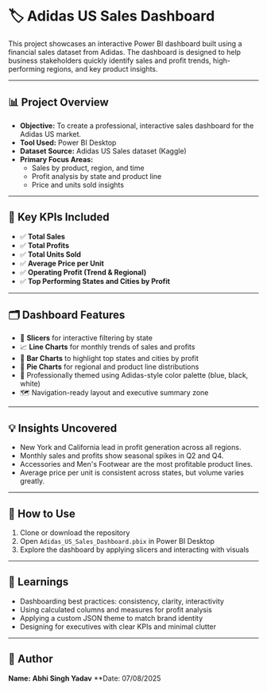 # 🏷️ Adidas US Sales Dashboard

This project showcases an interactive Power BI dashboard built using a financial sales dataset from Adidas. The dashboard is designed to help business stakeholders quickly identify sales and profit trends, high-performing regions, and key product insights.

---
## 📊 Project Overview

- **Objective:** To create a professional, interactive sales dashboard for the Adidas US market.
- **Tool Used:** Power BI Desktop
- **Dataset Source:** Adidas US Sales dataset (Kaggle)
- **Primary Focus Areas:**
  - Sales by product, region, and time
  - Profit analysis by state and product line
  - Price and units sold insights

---

## 🧮 Key KPIs Included

- ✅ **Total Sales**
- ✅ **Total Profits**
- ✅ **Total Units Sold**
- ✅ **Average Price per Unit**
- ✅ **Operating Profit (Trend & Regional)**
- ✅ **Top Performing States and Cities by Profit**

---

## 🗂️ Dashboard Features

- 📌 **Slicers** for interactive filtering by state
- 📈 **Line Charts** for monthly trends of sales and profits
- 📍 **Bar Charts** to highlight top states and cities by profit
- 🧭 **Pie Charts** for regional and product line distributions
- 🎨 Professionally themed using Adidas-style color palette (blue, black, white)
- 🗺️ Navigation-ready layout and executive summary zone


---

## 💡 Insights Uncovered

- New York and California lead in profit generation across all regions.
- Monthly sales and profits show seasonal spikes in Q2 and Q4.
- Accessories and Men's Footwear are the most profitable product lines.
- Average price per unit is consistent across states, but volume varies greatly.

---

## 📎 How to Use

1. Clone or download the repository
2. Open `Adidas_US_Sales_Dashboard.pbix` in Power BI Desktop
3. Explore the dashboard by applying slicers and interacting with visuals

---
## 🧠 Learnings

- Dashboarding best practices: consistency, clarity, interactivity
- Using calculated columns and measures for profit analysis
- Applying a custom JSON theme to match brand identity
- Designing for executives with clear KPIs and minimal clutter

---
## 🚀 Author

**Name:** **Abhi Singh Yadav**
**Date: 07/08/2025
